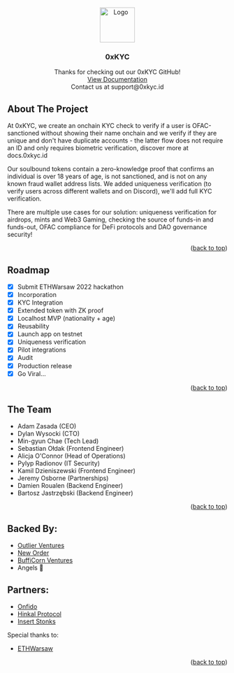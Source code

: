 <!-- Improved compatibility of back to top link: See: https://github.com/othneildrew/Best-README-Template/pull/73 -->
<a name="readme-top"></a>
<!--
*** Thanks for checking out the Best-README-Template. If you have a suggestion
*** that would make this better, please fork the repo and create a pull request
*** or simply open an issue with the tag "enhancement".
*** Don't forget to give the project a star!
*** Thanks again! Now go create something AMAZING! :D
-->

<!-- PROJECT LOGO -->
<br />
<div align="center">
  <a href="https://0xkyc.id/">
    <img src="https://image-hosting-0xkyc.s3.amazonaws.com/logo.png" alt="Logo" width="80" height="80">
  </a>

  <h3 align="center">0xKYC</h3>

  <p align="center">
    Thanks for checking out our 0xKYC GitHub!
    <br />
    <a href="https://docs.0xkyc.id/">View Documentation</a>
    <br />
    Contact us at support@0xkyc.id
  </p>
</div>

<!-- ABOUT THE PROJECT -->
## About The Project

At 0xKYC, we create an onchain KYC check to verify if a user is OFAC-sanctioned without showing their name onchain and we verify if they are unique and don't have duplicate accounts - the latter flow does not require an ID and only requires biometric verification, discover more at docs.0xkyc.id

Our soulbound tokens contain a zero-knowledge proof that confirms an individual is over 18 years of age, is not sanctioned, and is not on any known fraud wallet address lists. We added uniqueness verification (to verify users across different wallets and on Discord), we'll add full KYC verification.

There are multiple use cases for our solution: uniqueness verification for airdrops, mints and Web3 Gaming, checking the source of funds-in and funds-out, OFAC compliance for DeFi protocols and DAO governance security!

<p align="right">(<a href="#readme-top">back to top</a>)</p>

<!-- ROADMAP -->
## Roadmap

- [x] Submit ETHWarsaw 2022 hackathon
- [x] Incorporation
- [x] KYC Integration
- [x] Extended token with ZK proof
- [x] Localhost MVP (nationality + age)
- [x] Reusability
- [x] Launch app on testnet
- [x] Uniqueness verification
- [x] Pilot integrations
- [x] Audit
- [x] Production release
- [x] Go Viral...

<p align="right">(<a href="#readme-top">back to top</a>)</p>

## The Team 

- Adam Zasada (CEO)
- Dylan Wysocki (CTO)
- Min-gyun Chae (Tech Lead)
- Sebastian Ołdak (Frontend Engineer)
- Alicja O'Connor (Head of Operations)
- Pylyp Radionov (IT Security)
- Kamil Dzieniszewski (Frontend Engineer)
- Jeremy Osborne (Partnerships)
- Damien Roualen (Backend Engineer)
- Bartosz Jastrzębski (Backend Engineer)

<p align="right">(<a href="#readme-top">back to top</a>)</p>

<!-- ACKNOWLEDGMENTS -->
## Backed By:

* [Outlier Ventures](https://outlierventures.io/)
* [New Order](https://neworder.network/)
* [BuffiCorn Ventures](https://bufficorn.ventures/)
* Angels 👼

## Partners:

* [Onfido](https://onfido.com/press-release/0xkyc-partners-with-onfido-to-provide-fraud-protection-protocols-on-blockchain-and-in-the-metaverse/)
* [Hinkal Protocol](https://medium.com/0xkyc/0xkyc-hinkal-protocol-partnership-pioneering-a-secure-private-future-for-defi-2f40197be2b6)
* [Insert Stonks](https://outlierventures.io/article/securing-the-open-metaverse-0xkyc-and-insert-stonks-collaborate-to-tackle-fraud/)

Special thanks to:

* [ETHWarsaw](https://www.ethwarsaw.dev/)

<p align="right">(<a href="#readme-top">back to top</a>)</p>

<!-- MARKDOWN LINKS & IMAGES -->
<!-- https://www.markdownguide.org/basic-syntax/#reference-style-links -->
[contributors-shield]: https://img.shields.io/github/contributors/othneildrew/Best-README-Template.svg?style=for-the-badge
[contributors-url]: https://github.com/othneildrew/Best-README-Template/graphs/contributors
[forks-shield]: https://img.shields.io/github/forks/othneildrew/Best-README-Template.svg?style=for-the-badge
[forks-url]: https://github.com/othneildrew/Best-README-Template/network/members
[stars-shield]: https://img.shields.io/github/stars/othneildrew/Best-README-Template.svg?style=for-the-badge
[stars-url]: https://github.com/othneildrew/Best-README-Template/stargazers
[issues-shield]: https://img.shields.io/github/issues/othneildrew/Best-README-Template.svg?style=for-the-badge
[issues-url]: https://github.com/othneildrew/Best-README-Template/issues
[license-shield]: https://img.shields.io/github/license/othneildrew/Best-README-Template.svg?style=for-the-badge
[license-url]: https://github.com/othneildrew/Best-README-Template/blob/master/LICENSE.txt
[linkedin-shield]: https://img.shields.io/badge/-LinkedIn-black.svg?style=for-the-badge&logo=linkedin&colorB=555
[linkedin-url]: https://linkedin.com/in/othneildrew
[product-screenshot]: images/screenshot.png
[Next.js]: https://img.shields.io/badge/next.js-000000?style=for-the-badge&logo=nextdotjs&logoColor=white
[Next-url]: https://nextjs.org/
[React.js]: https://img.shields.io/badge/React-20232A?style=for-the-badge&logo=react&logoColor=61DAFB
[React-url]: https://reactjs.org/
[Vue.js]: https://img.shields.io/badge/Vue.js-35495E?style=for-the-badge&logo=vuedotjs&logoColor=4FC08D
[Vue-url]: https://vuejs.org/
[Angular.io]: https://img.shields.io/badge/Angular-DD0031?style=for-the-badge&logo=angular&logoColor=white
[Svelte]: https://img.shields.io/badge/Svelte-FF3E00?style=for-the-badge&logo=svelte&logoColor=white
[Svelte-url]: https://svelte.dev/
[Laravel]: https://img.shields.io/badge/Laravel-FF2D20?style=for-the-badge&logo=laravel&logoColor=white
[Laravel-url]: https://laravel.com/
[Angular-url]: https://angular.io/
[TailwindCSS]: https://img.shields.io/badge/Tailwind_CSS-38B2AC?style=for-the-badge&logo=tailwind-css&logoColor=white
[Tailwind-url]: https://tailwindcss.com/
[Bootstrap]: https://img.shields.io/badge/Bootstrap-563D7C?style=for-the-badge&logo=bootstrap&logoColor=white
[Bootstrap-url]: https://getbootstrap.com/
